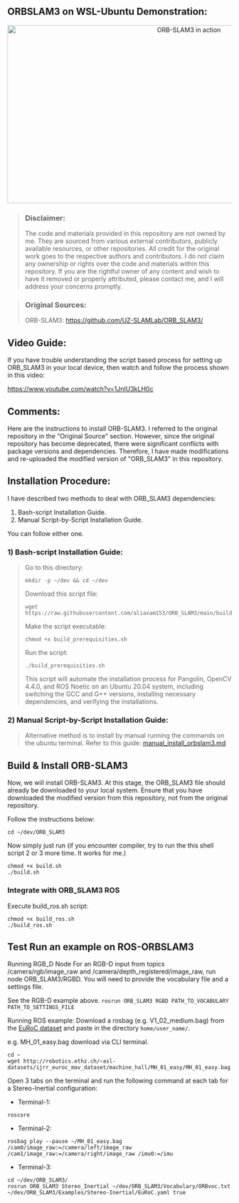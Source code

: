 ## ORBSLAM3 on WSL-Ubuntu Demonstration:
<p align="center">
  <img src="https://github.com/aliaxam153/ORBSLAM3-WSL/assets/146977640/d71efab3-655d-4c48-823a-de32ea22a349" width="800" height="400" alt="ORB-SLAM3 in action">
</p>


> ### Disclaimer:
>
> The code and materials provided in this repository are not owned by me. They are sourced from various external contributors, publicly available resources, or other repositories. All credit for the original
> work goes to the respective authors and contributors. I do not claim any ownership or rights over the code and materials within this repository.
> If you are the rightful owner of any content and wish to have it removed or properly attributed, please contact me, and I will address your concerns promptly.

> ### Original Sources:
> 
> ORB-SLAM3: https://github.com/UZ-SLAMLab/ORB_SLAM3/

## Video Guide:
If you have trouble understanding the script based process for setting up ORB_SLAM3 in your local device, then watch and follow the process shown in this video:

https://www.youtube.com/watch?v=1JnIU3kLH0c

## Comments: 
Here are the instructions to install ORB-SLAM3. I referred to the original repository  in the "Original Source" section. However, since the original repository has become deprecated, there were significant conflicts with package versions and dependencies. Therefore, I have made modifications and re-uploaded the modified version of "ORB_SLAM3" in this repository.

## Installation Procedure:
I have described two methods to deal with ORB_SLAM3 dependencies:

 1) Bash-script Installation Guide.
 2) Manual Script-by-Script Installation Guide.

You can follow either one.

### 1) Bash-script Installation Guide:

> Go to this directory:
>```
>mkdir -p ~/dev && cd ~/dev
>```
>Download this script file: 
>```
>wget https://raw.githubusercontent.com/aliaxam153/ORB_SLAM3/main/build_prerequisities.sh
>```
>Make the script executable:
>```
>chmod +x build_prerequisities.sh
>```
>Run the script:
>```
>./build_prerequisities.sh
>```
> This script will automate the installation process for Pangolin, OpenCV 4.4.0, and
> ROS Noetic on an Ubuntu 20.04 system, including switching the GCC and G++ versions, installing
> necessary dependencies, and verifying the installations.

### 2) Manual Script-by-Script Installation Guide:
> Alternative method is to install by manual running the commands on the ubuntu terminal. Refer to this guide: [manual_install_orbslam3.md](https://github.com/aliaxam153/ORB_SLAM3/blob/main/manual_install_orbslam3.md)

## Build & Install ORB-SLAM3
Now, we will install ORB-SLAM3. At this stage, the ORB_SLAM3 file should already be downloaded to your local system. Ensure that you have downloaded the modified version from this repository, not from the original repository.

Follow the instructions below:
```
cd ~/dev/ORB_SLAM3
```
Now simply just run (if you encounter compiler, try to run the this shell script 2 or 3 more time. It works for me.)
```
chmod +x build.sh
./build.sh
```
### Integrate with  ORB_SLAM3 ROS

Execute build_ros.sh script:
```
chmod +x build_ros.sh
./build_ros.sh
```
## Test Run an example on ROS-ORBSLAM3
Running RGB_D Node
For an RGB-D input from topics /camera/rgb/image_raw and /camera/depth_registered/image_raw, run node ORB_SLAM3/RGBD. You will need to provide the vocabulary file and a settings file. 

See the RGB-D example above.
```rosrun ORB_SLAM3 RGBD PATH_TO_VOCABULARY PATH_TO_SETTINGS_FILE```

Running ROS example: Download a rosbag (e.g. V1_02_medium.bag) from the [EuRoC dataset](http://projects.asl.ethz.ch/datasets/doku.php?id=kmavvisualinertialdatasets) and paste in the directory ```home/user_name/```.

e.g. MH_01_easy.bag download via CLI terminal.
```
cd ~
wget http://robotics.ethz.ch/~asl-datasets/ijrr_euroc_mav_dataset/machine_hall/MH_01_easy/MH_01_easy.bag
```

Open 3 tabs on the terminal and run the following command at each tab for a Stereo-Inertial configuration:

- Terminal-1:
```
roscore
```
- Terminal-2:
```
rosbag play --pause ~/MH_01_easy.bag /cam0/image_raw:=/camera/left/image_raw /cam1/image_raw:=/camera/right/image_raw /imu0:=/imu
```
- Terminal-3:
```
cd ~/dev/ORB_SLAM3/
rosrun ORB_SLAM3 Stereo_Inertial ~/dev/ORB_SLAM3/Vocabulary/ORBvoc.txt ~/dev/ORB_SLAM3/Examples/Stereo-Inertial/EuRoC.yaml true
```

